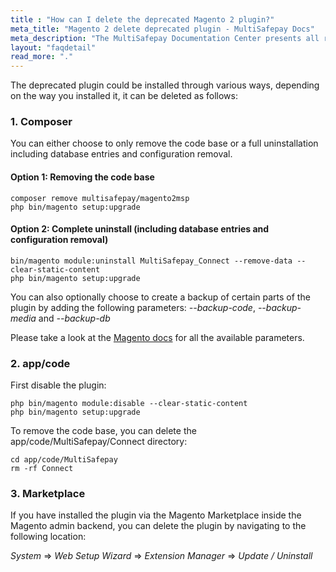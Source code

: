```yaml
---
title : "How can I delete the deprecated Magento 2 plugin?"
meta_title: "Magento 2 delete deprecated plugin - MultiSafepay Docs"
meta_description: "The MultiSafepay Documentation Center presents all relevant information about our Plugins and API. You can also find support pages for payment methods, tools and general questions as well as the contact details of our Support and Integration Teams."
layout: "faqdetail"
read_more: "."
---
```


The deprecated plugin could be installed through various ways, depending on the way you installed it, it can be deleted as follows:

### 1. Composer
You can either choose to only remove the code base or a full uninstallation including database entries and configuration removal.

#### Option 1: Removing the code base
``` 
composer remove multisafepay/magento2msp
php bin/magento setup:upgrade
```

#### Option 2: Complete uninstall (including database entries and configuration removal)
``` 
bin/magento module:uninstall MultiSafepay_Connect --remove-data --clear-static-content
php bin/magento setup:upgrade
```

You can also optionally choose to create a backup of certain parts of the plugin by adding the following parameters: _--backup-code_, _--backup-media_ and _--backup-db_

Please take a look at the [Magento docs](https://devdocs.magento.com/guides/v2.4/install-gde/install/cli/install-cli-uninstall-mods.html#instgde-cli-uninst-mod-uninst) for all the available parameters.

### 2. app/code
First disable the plugin:
``` 
php bin/magento module:disable --clear-static-content
php bin/magento setup:upgrade
```

To remove the code base, you can delete the app/code/MultiSafepay/Connect directory:
```
cd app/code/MultiSafepay
rm -rf Connect
```

### 3. Marketplace
If you have installed the plugin via the Magento Marketplace inside the Magento admin backend, you can delete the plugin by navigating to the following location:

_System_ ⇒ _Web Setup Wizard_ ⇒ _Extension Manager_ ⇒ _Update / Uninstall_